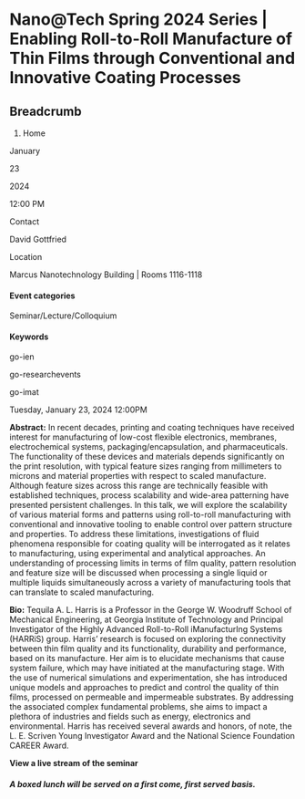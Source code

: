 #  Nano@Tech Spring 2024 Series | Enabling Roll-to-Roll Manufacture of Thin Films through Conventional and Innovative Coating Processes 

## Breadcrumb

  1. Home

January

23

2024

12:00 PM

Contact

David Gottfried

Location

Marcus Nanotechnology Building | Rooms 1116-1118

#### Event categories

Seminar/Lecture/Colloquium

#### Keywords

go-ien

go-researchevents

go-imat

Tuesday, January 23, 2024 12:00PM

**Abstract:** In recent decades, printing and coating techniques have received
interest for manufacturing of low-cost flexible electronics, membranes,
electrochemical systems, packaging/encapsulation, and pharmaceuticals. The
functionality of these devices and materials depends significantly on the
print resolution, with typical feature sizes ranging from millimeters to
microns and material properties with respect to scaled manufacture. Although
feature sizes across this range are technically feasible with established
techniques, process scalability and wide-area patterning have presented
persistent challenges. In this talk, we will explore the scalability of
various material forms and patterns using roll-to-roll manufacturing with
conventional and innovative tooling to enable control over pattern structure
and properties. To address these limitations, investigations of fluid
phenomena responsible for coating quality will be interrogated as it relates
to manufacturing, using experimental and analytical approaches. An
understanding of processing limits in terms of film quality, pattern
resolution and feature size will be discussed when processing a single liquid
or multiple liquids simultaneously across a variety of manufacturing tools
that can translate to scaled manufacturing.

**Bio:**  Tequila A. L. Harris is a Professor in the George W. Woodruff School
of Mechanical Engineering, at Georgia Institute of Technology and Principal
Investigator of the Highly Advanced Roll-to-Roll iManufacturIng Systems
(HARRiS) group. Harris’ research is focused on exploring the connectivity
between thin film quality and its functionality, durability and performance,
based on its manufacture. Her aim is to elucidate mechanisms that cause system
failure, which may have initiated at the manufacturing stage. With the use of
numerical simulations and experimentation, she has introduced unique models
and approaches to predict and control the quality of thin films, processed on
permeable and impermeable substrates. By addressing the associated complex
fundamental problems, she aims to impact a plethora of industries and fields
such as energy, electronics and environmental. Harris has received several
awards and honors, of note, the L. E. Scriven Young Investigator Award and the
National Science Foundation CAREER Award.

**View a live stream of the seminar**

##### A boxed lunch will be served on a first come, first served basis.

